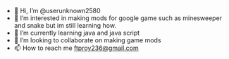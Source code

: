 - 👋 Hi, I’m @userunknown2580
- 👀 I’m interested in making mods for google game such as minesweeper and snake but im still learning how.
- 🌱 I’m currently learning java and java script
- 💞️ I’m looking to collaborate on making game mods
- 📫 How to reach me ftproy236@gmail.com

<!---
userunknown2580/userunknown2580 is a ✨ special ✨ repository because its `README.md` (this file) appears on your GitHub profile.
You can click the Preview link to take a look at your changes.
--->
